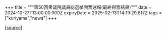 +++
title = """第50回衆議院議員総選挙開票速報(最終得票結果)"""
date = 2024-10-27T13:00:00.000Z
expiryDate = 2025-02-13T14:19:29.817Z
tags = ["kuriyama","news"]
+++


[[source]](https://www.town.kuriyama.hokkaido.jp/soshiki/15/29267.html)
